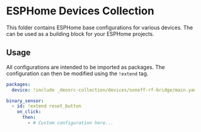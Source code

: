 # ESPHome Devices Collection

This folder contains ESPHome base configurations for various devices. The can be used as a building block for your ESPHome projects.

## Usage

All configurations are intended to be imported as packages. The configuration can then be modified using the `!extend` tag.

```yaml
packages:
  device: !include _deosrc-collection/devices/sonoff-rf-bridge/main.yaml

binary_sensor:
  - id: !extend reset_button
    on_click:
      then:
        - # Custom configuration here...
```
